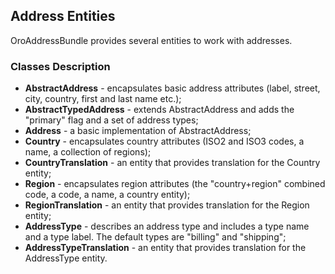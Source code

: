 ## Address Entities

OroAddressBundle provides several entities to work with addresses.

### Classes Description

* **AbstractAddress** - encapsulates basic address attributes (label, street, city, country, first and last name etc.);
* **AbstractTypedAddress** - extends AbstractAddress and adds the "primary" flag and a set of address types;
* **Address** - a basic implementation of AbstractAddress;
* **Country** - encapsulates country attributes (ISO2 and ISO3 codes, a name, a collection of regions);
* **CountryTranslation** - an entity that provides translation for the Country entity;
* **Region** - encapsulates region attributes (the "country+region" combined code, a code, a name, a country entity);
* **RegionTranslation** - an entity that provides translation for the Region entity;
* **AddressType** - describes an address type and includes a type name and a type label. The default types are "billing" and "shipping";
* **AddressTypeTranslation** - an entity that provides translation for the AddressType entity.
